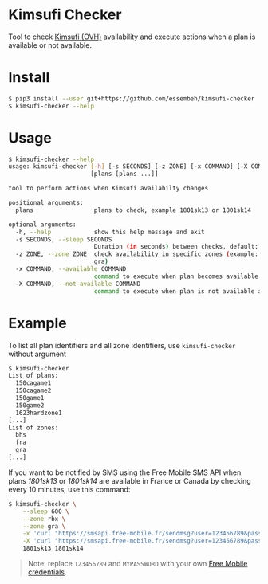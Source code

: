 # Kimsufi Checker

Tool to check [Kimsufi (OVH)](https://www.kimsufi.com) availability and execute actions when a plan is available or not available.

# Install

```sh
$ pip3 install --user git+https://github.com/essembeh/kimsufi-checker
$ kimsufi-checker --help
```

# Usage

```sh
$ kimsufi-checker --help
usage: kimsufi-checker [-h] [-s SECONDS] [-z ZONE] [-x COMMAND] [-X COMMAND]
                       [plans [plans ...]]

tool to perform actions when Kimsufi availabilty changes

positional arguments:
  plans                 plans to check, example 1801sk13 or 1801sk14

optional arguments:
  -h, --help            show this help message and exit
  -s SECONDS, --sleep SECONDS
                        Duration (in seconds) between checks, default: 60
  -z ZONE, --zone ZONE  check availability in specific zones (example: rbx or
                        gra)
  -x COMMAND, --available COMMAND
                        command to execute when plan becomes available
  -X COMMAND, --not-available COMMAND
                        command to execute when plan is not available anymore
```

# Example

To list all plan identifiers and all zone identifiers, use `kimsufi-checker` without argument
```sh 
$ kimsufi-checker 
List of plans:
  150cagame1
  150cagame2
  150game1
  150game2
  1623hardzone1
[...]
List of zones:
  bhs
  fra
  gra
[...]
```

If you want to be notified by SMS using the Free Mobile SMS API when plans *1801sk13* or *1801sk14* are available in France or Canada by checking every 10 minutes, use this command:

```sh
$ kimsufi-checker \
    --sleep 600 \
    --zone rbx \
    --zone gra \
    -x 'curl "https://smsapi.free-mobile.fr/sendmsg?user=123456789&pass=MYPASSWORD&msg=Kimsufi%20{plan}%20available"' \
    -X 'curl "https://smsapi.free-mobile.fr/sendmsg?user=123456789&pass=MYPASSWORD&msg=Kimsufi%20{plan}%20not%20available"' \
    1801sk13 1801sk14
```

> Note: replace `123456789` and `MYPASSWORD` with your own  [Free Mobile credentials](https://mobile.free.fr/moncompte/index.php?page=options).
